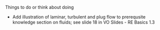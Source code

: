 Things to do or think about doing

* Add illustration of laminar, turbulent and plug flow to prerequsite knowledge section on fluids; see slide 18 in VO Slides - RE Basics 1.3 